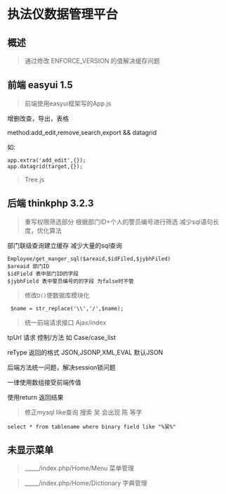 ﻿# 执法仪数据管理平台
## 概述

> 通过修改 ENFORCE_VERSION 的值解决缓存问题

## 前端 easyui 1.5
> 前端使用easyui框架写的App.js

增删改查，导出，表格

method:add_edit,remove,search,export && datagrid

如:
````
app.extra('add_edit',{});
app.datagrid(target,{});
````
> Tree.js

## 后端 thinkphp 3.2.3

> 重写权限筛选部分 根据部门ID+个人的警员编号进行筛选 减少sql语句长度，优化算法

部门联级查询建立缓存 减少大量的sql查询
````
Employee/get_manger_sql($areaid,$idFiled,$jybhFiled)
$areaid 部门ID
$idField 表中部门ID的字段
$jybhField 表中警员编号的的字段 为false时不管
````

> 修改````D()````使数据库模块化

```` $name = str_replace('\\','/',$name);````

> 统一前端请求接口 Ajax/index

tpUrl 请求 控制/方法  如 Case/case_list

reType 返回的格式 JSON,JSONP,XML,EVAL 默认JSON

后端方法统一问题，解决session锁问题

一律使用数组接受前端传值

使用return 返回结果

> 修正mysql like查询 搜索 吴 会出现 陈 等字

    select * from tablename where binary field like "%吴%"

## 未显示菜单

> _____/index.php/Home/Menu    菜单管理

> _____/index.php/Home/Dictionary  字典管理
